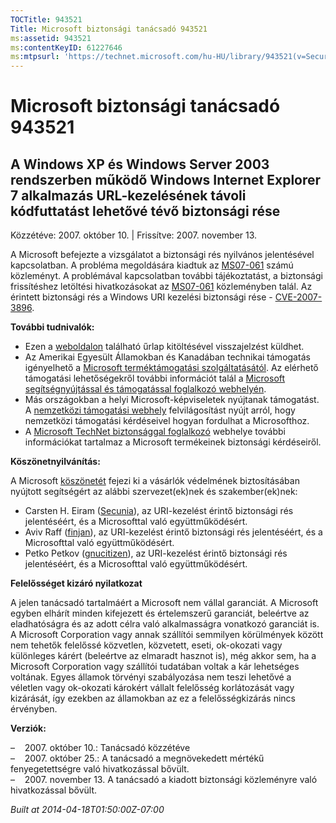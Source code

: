 ```yaml
---
TOCTitle: 943521
Title: Microsoft biztonsági tanácsadó 943521
ms:assetid: 943521
ms:contentKeyID: 61227646
ms:mtpsurl: 'https://technet.microsoft.com/hu-HU/library/943521(v=Security.10)'
---
```




Microsoft biztonsági tanácsadó 943521
=====================================

A Windows XP és Windows Server 2003 rendszerben működő Windows Internet Explorer 7 alkalmazás URL-kezelésének távoli kódfuttatást lehetővé tévő biztonsági rése
---------------------------------------------------------------------------------------------------------------------------------------------------------------

Közzétéve: 2007. október 10. | Frissítve: 2007. november 13.

A Microsoft befejezte a vizsgálatot a biztonsági rés nyilvános jelentésével kapcsolatban. A probléma megoldására kiadtuk az [MS07-061](http://go.microsoft.com/fwlink/?linkid=103190) számú közleményt. A problémával kapcsolatban további tájékoztatást, a biztonsági frissítéshez letöltési hivatkozásokat az [MS07-061](http://go.microsoft.com/fwlink/?linkid=103190) közleményben talál. Az érintett biztonsági rés a Windows URI kezelési biztonsági rése - [CVE-2007-3896](http://www.cve.mitre.org/cgi-bin/cvename.cgi?name=cve-2007-3896).

**További tudnivalók:**

-   Ezen a [weboldalon](https://support.microsoft.com/common/survey.aspx?scid=sw;en;1257&amp;showpage=1&amp;ws=technet&amp;sd=tech) található űrlap kitöltésével visszajelzést küldhet.
-   Az Amerikai Egyesült Államokban és Kanadában technikai támogatás igényelhető a [Microsoft terméktámogatási szolgáltatásától](http://go.microsoft.com/fwlink/?linkid=21131). Az elérhető támogatási lehetőségekről további információt talál a [Microsoft segítségnyújtással és támogatással foglalkozó webhelyén](http://support.microsoft.com/).
-   Más országokban a helyi Microsoft-képviseletek nyújtanak támogatást. A [nemzetközi támogatási webhely](http://go.microsoft.com/fwlink/?linkid=21155) felvilágosítást nyújt arról, hogy nemzetközi támogatási kérdéseivel hogyan fordulhat a Microsofthoz.
-   A [Microsoft TechNet biztonsággal foglalkozó](http://go.microsoft.com/fwlink/?linkid=21132) webhelye további információkat tartalmaz a Microsoft termékeinek biztonsági kérdéseiről.

**Köszönetnyilvánítás:**

A Microsoft [köszönetét](http://go.microsoft.com/fwlink/?linkid=21127) fejezi ki a vásárlók védelmének biztosításában nyújtott segítségért az alábbi szervezet(ek)nek és szakember(ek)nek:

-   Carsten H. Eiram ([Secunia](http://secunia.com/)), az URI-kezelést érintő biztonsági rés jelentéséért, és a Microsofttal való együttműködésért.
-   Aviv Raff ([finjan](http://www.finjan.com/)), az URI-kezelést érintő biztonsági rés jelentéséért, és a Microsofttal való együttműködésért.
-   Petko Petkov ([gnucitizen](http://www.gnucitizen.org/)), az URI-kezelést érintő biztonsági rés jelentéséért, és a Microsofttal való együttműködésért.

**Felelősséget kizáró nyilatkozat**

A jelen tanácsadó tartalmáért a Microsoft nem vállal garanciát. A Microsoft egyben elhárít minden kifejezett és értelemszerű garanciát, beleértve az eladhatóságra és az adott célra való alkalmasságra vonatkozó garanciát is. A Microsoft Corporation vagy annak szállítói semmilyen körülmények között nem tehetők felelőssé közvetlen, közvetett, eseti, ok-okozati vagy különleges kárért (beleértve az elmaradt hasznot is), még akkor sem, ha a Microsoft Corporation vagy szállítói tudatában voltak a kár lehetséges voltának. Egyes államok törvényi szabályozása nem teszi lehetővé a véletlen vagy ok-okozati károkért vállalt felelősség korlátozását vagy kizárását, így ezekben az államokban az ez a felelősségkizárás nincs érvényben.

**Verziók:**

&ndash;&nbsp;&nbsp;&nbsp;&nbsp;2007. október 10.: Tanácsadó közzétéve  
&ndash;&nbsp;&nbsp;&nbsp;&nbsp;2007. október 25.: A tanácsadó a megnövekedett mértékű fenyegetettségre való hivatkozással bővült.  
&ndash;&nbsp;&nbsp;&nbsp;&nbsp;2007. november 13. A tanácsadó a kiadott biztonsági közleményre való hivatkozással bővült.

*Built at 2014-04-18T01:50:00Z-07:00*
